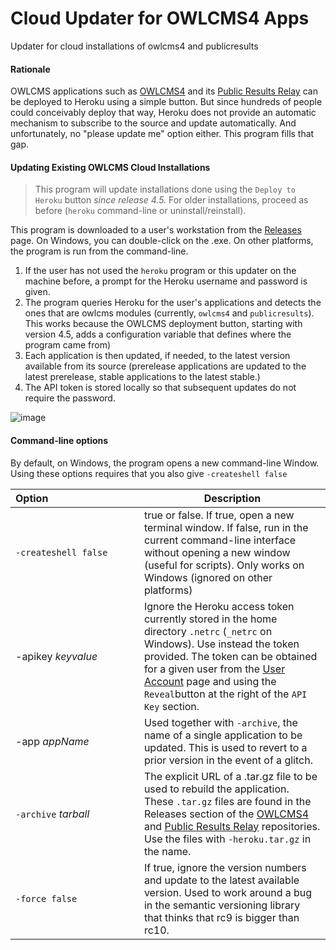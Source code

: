 # Cloud Updater for OWLCMS4 Apps
Updater for cloud installations of owlcms4 and publicresults

#### Rationale

OWLCMS applications such as [OWLCMS4](https://github.com/owlcms/owlcms4-heroku) and its [Public Results Relay](https://github.com/owlcms/publicresults-heroku) can be deployed to Heroku using a simple button.  But since hundreds of people could conceivably deploy that way, Heroku does not provide an automatic mechanism to subscribe to the source and update automatically.  And unfortunately, no "please update me" option either.  This program fills that gap.

#### Updating Existing OWLCMS Cloud Installations

> This program will update installations done using the  `Deploy to Heroku` button *since release 4.5.* For older installations, proceed as before (`heroku` command-line or uninstall/reinstall).

This program is downloaded to a user's workstation from the [Releases](https://github.com/jflamy/owlcms4-heroku-updater/releases/latest) page.  On Windows, you can double-click on the .exe.  On other platforms, the program is run from the command-line.

1. If the user has not used the `heroku` program or this updater on the machine before, a prompt for the Heroku username and password is given.
2. The program queries Heroku for the user's applications and detects the ones that are owlcms modules (currently, `owlcms4` and `publicresults`).  This works because the OWLCMS deployment button, starting with version 4.5, adds a configuration variable that defines where the program came from)
3. Each application is then updated, if needed, to the latest version available from its source (prerelease applications are updated to the latest prerelease, stable applications to the latest stable.)  
4. The API token is stored locally so that subsequent updates do not require the password.

![image](https://user-images.githubusercontent.com/678663/74204710-348c2480-4c6c-11ea-82d7-4908fabb296c.png)

#### Command-line options

By default, on Windows, the program opens a new command-line Window.  Using these options requires that you also give `-createshell false`

| Option&nbsp;&nbsp;&nbsp;&nbsp;&nbsp;&nbsp;&nbsp;&nbsp;&nbsp;&nbsp;&nbsp;&nbsp;&nbsp;&nbsp;&nbsp;&nbsp;&nbsp;&nbsp;&nbsp;&nbsp;&nbsp;&nbsp;&nbsp;&nbsp;&nbsp;&nbsp;&nbsp;&nbsp;&nbsp;&nbsp;&nbsp;&nbsp; | Description                                                  |
| ------------------------------------------------------------ | ------------------------------------------------------------ |
| <nobr>`-createshell false`</nobr>                            | true or false. If true, open a new terminal window.  If false, run in the current command-line interface without opening a new window (useful for scripts).  Only works on Windows  (ignored on other platforms) |
| -apikey *keyvalue*                                           | Ignore the Heroku access token currently stored in the home directory `.netrc` (`_netrc` on Windows).  Use instead the token provided. The token can be obtained for a given user from the [User Account](https://dashboard.heroku.com/account) page and using the `Reveal`button at the right of the `API Key` section. |
| -app *appName*                                               | Used together with `-archive`, the name of a single application to be updated.  This is used to revert to a prior version in the event of a glitch. |
| `-archive` *tarball*                                         | The explicit URL of a .tar.gz file to be used to rebuild the application.  These `.tar.gz` files are found in the Releases section of the [OWLCMS4](https://github.com/owlcms/owlcms4-heroku) and [Public Results Relay](https://github.com/owlcms/publicresults-heroku) repositories.  Use the files with `-heroku.tar.gz` in the name. |
| `-force false`                                               | If true, ignore the version numbers and update to the latest available version. Used to work around a bug in the semantic versioning library that thinks that rc9 is bigger than rc10. |

